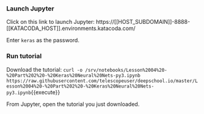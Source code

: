### Launch Jupyter

Click on this link to launch Jupyter:
https://[[HOST_SUBDOMAIN]]-8888-[[KATACODA_HOST]].environments.katacoda.com/

Enter `keras` as the password.

### Run tutorial
Download the tutorial:
`curl -o /srv/notebooks/Lesson%2004%20-%20Part%202%20-%20Keras%20Neural%20Nets-py3.ipynb https://raw.githubusercontent.com/telescopeuser/deepschool.io/master/Lesson%2004%20-%20Part%202%20-%20Keras%20Neural%20Nets-py3.ipynb`{{execute}}

From Jupyter, open the tutorial you just downloaded.